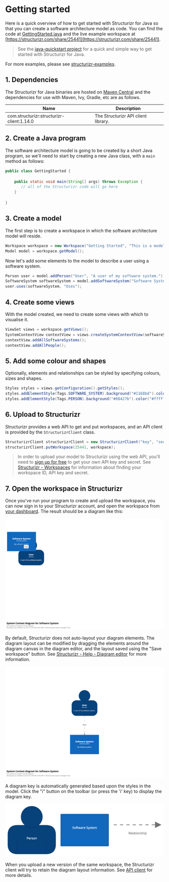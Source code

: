 # Getting started

Here is a quick overview of how to get started with Structurizr for Java so that you can create a software architecture model as code. You can find the code at [GettingStarted.java](https://github.com/structurizr/java/blob/master/structurizr-examples/src/com/structurizr/example/GettingStarted.java) and the live example workspace at [https://structurizr.com/share/25441](https://structurizr.com/share/25441).

> See the [java-quickstart project](https://github.com/structurizr/java-quickstart) for a quick and simple way to get started with Structurizr for Java. 

For more examples, please see [structurizr-examples](https://github.com/structurizr/java/tree/master/structurizr-examples/src/com/structurizr/example).

## 1. Dependencies

The Structurizr for Java binaries are hosted on [Maven Central](https://repo1.maven.org/maven2/com/structurizr/) and the dependencies for use with Maven, Ivy, Gradle, etc are as follows.

Name                                     | Description
---------------------------------------- | ---------------------------------------------------------------------------------------------------------------------------
com.structurizr:structurizr-client:1.14.0 | The Structurizr API client library.

## 2. Create a Java program

The software architecture model is going to be created by a short Java program, so we'll need to start by creating a new Java class, with a ```main``` method as follows:

```java
public class GettingStarted {

    public static void main(String[] args) throws Exception {
       // all of the Structurizr code will go here
    }

}
```

## 3. Create a model

The first step is to create a workspace in which the software architecture model will reside.

```java
Workspace workspace = new Workspace("Getting Started", "This is a model of my software system.");
Model model = workspace.getModel();
```

Now let's add some elements to the model to describe a user using a software system.

```java
Person user = model.addPerson("User", "A user of my software system.");
SoftwareSystem softwareSystem = model.addSoftwareSystem("Software System", "My software system.");
user.uses(softwareSystem, "Uses");
```

## 4. Create some views

With the model created, we need to create some views with which to visualise it.

```java
ViewSet views = workspace.getViews();
SystemContextView contextView = views.createSystemContextView(softwareSystem, "SystemContext", "An example of a System Context diagram.");
contextView.addAllSoftwareSystems();
contextView.addAllPeople();
```

## 5. Add some colour and shapes

Optionally, elements and relationships can be styled by specifying colours, sizes and shapes.

```java
Styles styles = views.getConfiguration().getStyles();
styles.addElementStyle(Tags.SOFTWARE_SYSTEM).background("#1168bd").color("#ffffff");
styles.addElementStyle(Tags.PERSON).background("#08427b").color("#ffffff").shape(Shape.Person);
```

## 6. Upload to Structurizr

Structurizr provides a web API to get and put workspaces, and an API client is provided by the ```StructurizrClient``` class.

```java
StructurizrClient structurizrClient = new StructurizrClient("key", "secret");
structurizrClient.putWorkspace(25441, workspace);
```

> In order to upload your model to Structurizr using the web API, you'll need to [sign up for free](https://structurizr.com/signup) to get your own API key and secret. See [Structurizr - Workspaces](https://structurizr.com/help/workspaces) for information about finding your workspace ID, API key and secret.

## 7. Open the workspace in Structurizr

Once you've run your program to create and upload the workspace, you can now sign in to your Structurizr account, and open the workspace from [your dashboard](https://structurizr.com/dashboard). The result should be a diagram like this:

![Getting Started with Structurizr for Java](images/getting-started-1.png)

By default, Structurizr does not auto-layout your diagram elements. The diagram layout can be modified by dragging the elements around the diagram canvas in the diagram editor, and the layout saved using the "Save workspace" button. See [Structurizr - Help - Diagram editor](https://structurizr.com/help/diagram-editor) for more information. 

![Getting Started with Structurizr for Java](images/getting-started-2.png)

A diagram key is automatically generated based upon the styles in the model. Click the "i" button on the toolbar (or press the 'i' key) to display the diagram key.

![A diagram key](images/getting-started-diagram-key.png)

When you upload a new version of the same workspace, the Structurizr client will try to retain the diagram layout information. See [API client](api-client.md) for more details.

